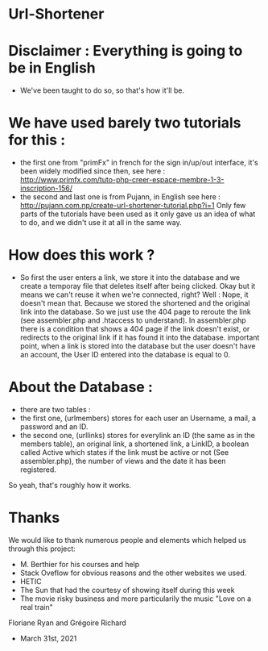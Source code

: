 # Url-Shortener


# Disclaimer : Everything is going to be in English
- We've been taught to do so, so that's how it'll be.

# We have used barely two tutorials for this :
- the first one from "primFx" in french for the sign in/up/out interface, it's been widely modified since then, see here : http://www.primfx.com/tuto-php-creer-espace-membre-1-3-inscription-156/
- the second and last one is from Pujann, in English see here : http://pujann.com.np/create-url-shortener-tutorial.php?i=1
Only few parts of the tutorials have been used as it only gave us an idea of what to do, and we didn't use it at all in the same way.

# How does this work ?
 - So first the user enters a link, we store it into the database and we create a temporay file that deletes itself after being clicked. Okay but it means we can't reuse it when we're connected, right? Well : Nope, it doesn't mean that. Because we stored the shortened and the original link into the database. So we just use the 404 page to reroute the link (see assembler.php and .htaccess to understand). 
 In assembler.php there is a condition that shows a 404 page if the link doesn't exist, or redirects to the original link if it has found it into the database.
 important point, when a link is stored into the database but the user doesn't have an account, the User ID entered into the database is equal to 0. 

 # About the Database : 
- there are two tables : 
- the first one, (urlmembers) stores for each user an Username, a mail, a password and an ID.
 - the second one, (urllinks) stores for everylink an ID (the same as in the members table), an original link, a shortened link, a LinkID, a boolean called Active which states if the link must be active or not (See assembler.php), the number of views and the date it has been registered. 


 So yeah, that's roughly how it works.
 
# Thanks
We would like to thank numerous people and elements which helped us through this project:
- M. Berthier for his courses and help
- Stack Oveflow for obvious reasons and the other websites we used.
- HETIC
- The Sun that had the courtesy of showing itself during this week
- The movie risky business and more particularily the music "Love on a real train"

Floriane Ryan and Grégoire Richard
 - March 31st, 2021
